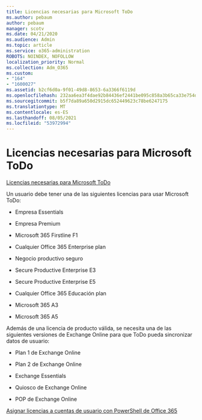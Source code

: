```yaml
---
title: Licencias necesarias para Microsoft ToDo
ms.author: pebaum
author: pebaum
manager: scotv
ms.date: 04/21/2020
ms.audience: Admin
ms.topic: article
ms.service: o365-administration
ROBOTS: NOINDEX, NOFOLLOW
localization_priority: Normal
ms.collection: Adm_O365
ms.custom:
- "164"
- "1600027"
ms.assetid: b2cf6d0a-9f01-49d8-8653-6a3366f6119d
ms.openlocfilehash: 232aa6ea3f4dae92b84436ef2441be095c858a3b65ca33e754d802f39edc2097
ms.sourcegitcommit: b5f7da89a650d2915dc652449623c78be6247175
ms.translationtype: MT
ms.contentlocale: es-ES
ms.lasthandoff: 08/05/2021
ms.locfileid: "53972994"
---
```

# <a name="required-licenses-for-microsoft-todo"></a>Licencias necesarias para Microsoft ToDo

[Licencias necesarias para Microsoft ToDo](https://support.office.com/article/381e9d1b-c500-49b5-973e-890fd86528d7.aspx)
  
Un usuario debe tener una de las siguientes licencias para usar Microsoft ToDo:
  
- Empresa Essentials

- Empresa Premium

- Microsoft 365 Firstline F1

- Cualquier Office 365 Enterprise plan

- Negocio productivo seguro

- Secure Productive Enterprise E3

- Secure Productive Enterprise E5

- Cualquier Office 365 Educación plan

- Microsoft 365 A3

- Microsoft 365 A5

Además de una licencia de producto válida, se necesita una de las siguientes versiones de Exchange Online para que ToDo pueda sincronizar datos de usuario:
  
- Plan 1 de Exchange Online

- Plan 2 de Exchange Online

- Exchange Essentials

- Quiosco de Exchange Online

- POP de Exchange Online

[Asignar licencias a cuentas de usuario con PowerShell de Office 365](https://docs.microsoft.com/office365/enterprise/powershell/assign-licenses-to-user-accounts-with-office-365-powershell )
  